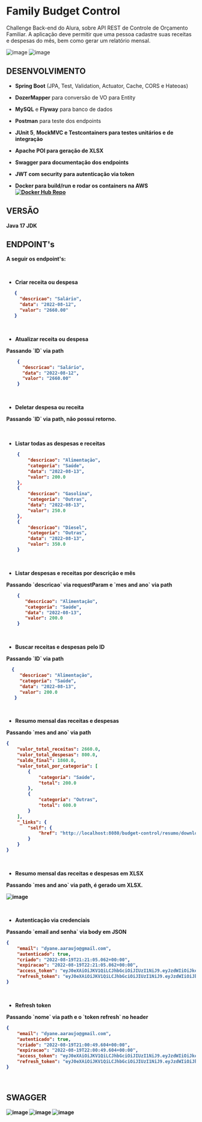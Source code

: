 # Family Budget Control
Challenge Back-end do Alura, sobre API REST de Controle de Orçamento Familiar.
A aplicação deve permitir que uma pessoa cadastre suas receitas e despesas do mês, bem como gerar um relatório mensal.

![image](https://user-images.githubusercontent.com/101612046/185710169-0a9de933-0484-4036-8896-14fd596125c4.png)
![image](https://user-images.githubusercontent.com/101612046/185710265-cb43dfda-6841-4aa0-bcb7-69d21431b976.png)

</hr>

## DESENVOLVIMENTO

* <b>Spring Boot</b> (JPA, Test, Validation, Actuator, Cache, CORS e Hateoas)
* <b>DozerMapper</b> para conversão de VO para Entity
* <b>MySQL</b> e <b>Flyway</b> para banco de dados
* <b>Postman</b> para teste dos endpoints
* <b>JUnit 5</b>, <b>MockMVC<b/> e <b>Testcontainers</b> para testes unitários
e de integração
* <b>Apache POI</b> para geração de XLSX
* <b>Swagger</b> para documentação dos endpoints
* <b>JWT</b> com security para autenticação via token

* <b>Docker<b/> para build/run e rodar os containers na AWS
[![Docker Hub Repo](https://img.shields.io/docker/pulls/mulhermarav/familybudgetcontrol.svg)](https://hub.docker.com/repository/docker/mulhermarav/familybudgetcontrol)

## VERSÃO
 
 Java 17 JDK


## ENDPOINT's

A seguir os endpoint's:

</br>

- Criar receita ou despesa

 ```json
    {
      "descricao": "Salário",
      "data": "2022-08-12",
      "valor": "2660.00"
    }
 ```
</br>

- Atualizar receita ou despesa
<p></p>
Passando `ID` via path

```json
    {
      "descricao": "Salário",
      "data": "2022-08-12",
      "valor": "2660.00"
    }
```
</br>

- Deletar despesa ou receita
<p></p>
Passando `ID` via path, não possui retorno.
</br>
</br>
</br>

- Listar todas as despesas e receitas

```json
    {
        "descricao": "Alimentação",
        "categoria": "Saúde",
        "data": "2022-08-13",
        "valor": 200.0
    },
    {
        "descricao": "Gasolina",
        "categoria": "Outras",
        "data": "2022-08-13",
        "valor": 250.0
    },
    {
        "descricao": "Diesel",
        "categoria": "Outras",
        "data": "2022-08-13",
        "valor": 350.0
    }
 ```
</br>

- Listar despesas e receitas por descrição e mês
<p></p>
Passando `descricao` via requestParam e `mes and ano` via path

```json
    {
       "descricao": "Alimentação",
       "categoria": "Saúde",
       "data": "2022-08-13",
       "valor": 200.0
    }
```
</br>

- Buscar receitas e despesas pelo ID
<p></p>
 Passando `ID` via path

```json
  {
     "descricao": "Alimentação",
     "categoria": "Saúde",
     "data": "2022-08-13",
     "valor": 200.0
   }
```
</br>

- Resumo mensal das receitas e despesas
<p></p>
Passando `mes and ano` via path

```json
{
    "valor_total_receitas": 2660.0,
    "valor_total_despesas": 800.0,
    "saldo_final": 1860.0,
    "valor_total_por_categoria": [
        {
            "categoria": "Saúde",
            "total": 200.0
        },
        {
            "categoria": "Outras",
            "total": 600.0
        }
    ],
    "_links": {
        "self": {
            "href": "http://localhost:8080/budget-control/resumo/downloadCsv/2022/8"
        }
    }
}
```
</br>

- Resumo mensal das receitas e despesas em XLSX
<p></p>
Passando `mes and ano` via path, é gerado um XLSX.

![image](https://user-images.githubusercontent.com/101612046/184937592-39e0f087-27c6-45ac-8eec-28a85765a261.png)

</br>

- Autenticação via credenciais
<p></p>
Passando `email and senha` via body em JSON

```json
{
    "email": "dyane.aaraujo@gmail.com",
    "autenticado": true,
    "criado": "2022-08-19T21:21:05.062+00:00",
    "expiracao": "2022-08-19T22:21:05.062+00:00",
    "access_token": "eyJ0eXAiOiJKV1QiLCJhbGciOiJIUzI1NiJ9.eyJzdWIiOiJkeWFuZS5hYXJhdWpvQGdtYWlsLmNvbSIsInJvbGVzIjpbIlJPTEVfVVNVQVJJTyIsIlJPTEVfQURNSU5JU1RSQURPUiJdLCJpc3MiOiJodHRwOi8vbG9jYWxob3N0OjgwODAiLCJleHAiOjE2NjA5NDc2NjUsImlhdCI6MTY2MDk0NDA2NX0.e_ZpaHAY91eTFUhb7L9U93R-VWkY4HuebOG85wtCSbU",
    "refresh_token": "eyJ0eXAiOiJKV1QiLCJhbGciOiJIUzI1NiJ9.eyJzdWIiOiJkeWFuZS5hYXJhdWpvQGdtYWlsLmNvbSIsInJvbGVzIjpbIlJPTEVfVVNVQVJJTyIsIlJPTEVfQURNSU5JU1RSQURPUiJdLCJleHAiOjE2NjA5NTQ4NjUsImlhdCI6MTY2MDk0NDA2NX0.dWoEIqeezDdaYLURoxqTRNgrW6Mph4OaW90UVtWA1w0"
}
```
</br>

- Refresh token
<p></p>
Passando `nome` via path e o `token refresh` no header

```json
{
    "email": "dyane.aaraujo@gmail.com",
    "autenticado": true,
    "criado": "2022-08-19T21:00:49.604+00:00",
    "expiracao": "2022-08-19T22:00:49.604+00:00",
    "access_token": "eyJ0eXAiOiJKV1QiLCJhbGciOiJIUzI1NiJ9.eyJzdWIiOiJkeWFuZS5hYXJhdWpvQGdtYWlsLmNvbSIsInJvbGVzIjpbIlJPTEVfVVNVQVJJTyIsIlJPTEVfQURNSU5JU1RSQURPUiJdLCJpc3MiOiJodHRwOi8vbG9jYWxob3N0OjgwODAiLCJleHAiOjE2NjA5NDY0NDksImlhdCI6MTY2MDk0Mjg0OX0.vNEaViTQS9J0FWeKVbxtL1VQcP0l0dsGXVOG9PvvxL4",
    "refresh_token": "eyJ0eXAiOiJKV1QiLCJhbGciOiJIUzI1NiJ9.eyJzdWIiOiJkeWFuZS5hYXJhdWpvQGdtYWlsLmNvbSIsInJvbGVzIjpbIlJPTEVfVVNVQVJJTyIsIlJPTEVfQURNSU5JU1RSQURPUiJdLCJleHAiOjE2NjA5NTM2NDksImlhdCI6MTY2MDk0Mjg0OX0.5EUNNtpFNih2QGaEdgTBpjRvIz7y91aRvwVut466mpk"
}
```
</br>

</hr>

## SWAGGER

![image](https://user-images.githubusercontent.com/101612046/185709535-782a854f-9742-48c0-be71-bf2c0ad7547e.png)
![image](https://user-images.githubusercontent.com/101612046/185709596-ed2d2e45-f616-41e0-995b-6646d2450913.png)
![image](https://user-images.githubusercontent.com/101612046/185709682-e13e13a2-1e58-4c81-93da-451e907906ed.png)



